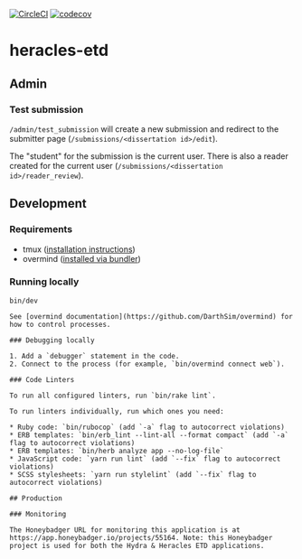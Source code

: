 [![CircleCI](https://dl.circleci.com/status-badge/img/gh/sul-dlss/heracles-etd/tree/main.svg?style=svg)](https://dl.circleci.com/status-badge/redirect/gh/sul-dlss/heracles-etd/tree/main)
[![codecov](https://codecov.io/gh/sul-dlss/heracles-etd/graph/badge.svg?token=YX0VEDM3J0)](https://codecov.io/gh/sul-dlss/heracles-etd)

# heracles-etd

## Admin

### Test submission
`/admin/test_submission` will create a new submission and redirect to the submitter page (`/submissions/<dissertation id>/edit`).

The "student" for the submission is the current user. There is also a reader created for the current user (`/submissions/<dissertation id>/reader_review`).

## Development

### Requirements

* tmux ([installation instructions](https://github.com/tmux/tmux#installation))
* overmind ([installed via bundler](https://github.com/DarthSim/overmind/tree/master/packaging/rubygems#installation-with-rails))

### Running locally

```shell
bin/dev

See [overmind documentation](https://github.com/DarthSim/overmind) for how to control processes.

### Debugging locally

1. Add a `debugger` statement in the code.
2. Connect to the process (for example, `bin/overmind connect web`).

### Code Linters

To run all configured linters, run `bin/rake lint`.

To run linters individually, run which ones you need:

* Ruby code: `bin/rubocop` (add `-a` flag to autocorrect violations)
* ERB templates: `bin/erb_lint --lint-all --format compact` (add `-a` flag to autocorrect violations)
* ERB templates: `bin/herb analyze app --no-log-file`
* JavaScript code: `yarn run lint` (add `--fix` flag to autocorrect violations)
* SCSS stylesheets: `yarn run stylelint` (add `--fix` flag to autocorrect violations)

## Production

### Monitoring

The Honeybadger URL for monitoring this application is at https://app.honeybadger.io/projects/55164. Note: this Honeybadger project is used for both the Hydra & Heracles ETD applications.
